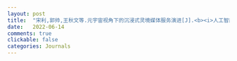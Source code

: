 ```yaml
---
layout: post
title:  "宋利,郭帅,王秋文等.元宇宙视角下的沉浸式灵境媒体服务演进[J].<b><i>人工智能</b></i>,2022,(05):51-60."
date:   2022-06-14
comments: true
clickable: false
categories: Journals
---
```

